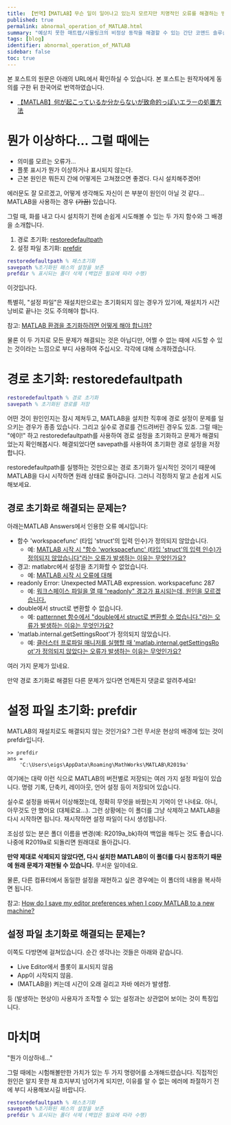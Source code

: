 ```yaml
---
title: 【번역】【MATLAB】무슨 일이 일어나고 있는지 모르지만 치명적인 오류를 해결하는 방법
published: true
permalink: abnormal_operation_of_MATLAB.html
summary: "예상치 못한 매트랩/시뮬링크의 비정상 동작을 해결할 수 있는 간단 코맨드 솔루션!"
tags: [blog]
identifier: abnormal_operation_of_MATLAB
sidebar: false
toc: true
---
```


본 포스트의 원문은 아래의 URL에서 확인하실 수 있습니다. 본 포스트는 원작자에게 동의를 구한 뒤 한국어로 번역하였습니다.

- [【MATLAB】何が起こっているか分からないが致命的っぽいエラーの処置方法](https://qiita.com/eigs/items/3def0ad104d2f2efed8a)

# 뭔가 이상하다... 그럴 때에는

* 의미를 모르는 오류가...
* 플롯 표시가 뭔가 이상하거나 표시되지 않는다.
* 근본 원인은 뭐든지 간에 어떻게든 고쳐졌으면 좋겠다. 다시 설치해주겠어!

에러문도 잘 모르겠고, 어떻게 생각해도 자신이 쓴 부분이 원인이 아닐 것 같다... MATLAB을 사용하는 경우 ~~(가끔)~~ 있습니다.

그럴 때, 화를 내고 다시 설치하기 전에 손쉽게 시도해볼 수 있는 두 가지 함수와 그 배경을 소개합니다.

1. 경로 초기화: [restoredefaultpath](https://kr.mathworks.com/help/matlab/ref/restoredefaultpath.html)
2. 설정 파일 초기화: [prefdir](https://kr.mathworks.com/help/matlab/ref/prefdir.html)

```matlab
restoredefaultpath % 패스초기화
savepath %초기화된 패스의 설정을 보존
prefdir % 표시되는 폴더 삭제 (백업은 필요에 따라 수행)
```

이것입니다.

특별히, "설정 파일"은 재설치만으로는 초기화되지 않는 경우가 있기에, 재설치가 시간 낭비로 끝나는 것도 주의해야 합니다.

참고: [MATLAB 환경을 초기화하려면 어떻게 해야 합니까?](https://kr.mathworks.com/matlabcentral/answers/376415)

물론 이 두 가지로 모든 문제가 해결되는 것은 아닙디만, 어쩔 수 없는 때에 시도할 수 있는 것이라는 느낌으로 부디 사용하여 주십시오. 각각에 대해 소개하겠습니다.

# 경로 초기화: restoredefaultpath

```matlab
restoredefaultpath % 경로 초기화
savepath % 초기화된 경로를 저장
```

어떤 것이 원인인지는 잠시 제쳐두고, MATLAB을 설치한 직후에 경로 설정이 문제를 일으키는 경우가 종종 있습니다. 그리고 실수로 경로를 건드려버린 경우도 있죠. 그럴 때는 "에이!" 하고 restoredefaultpath를 사용하여 경로 설정을 초기화하고 문제가 해결되었는지 확인해봅시다. 해결되었다면 savepath를 사용하여 초기화한 경로 설정을 저장합니다.

restoredefaultpath를 실행하는 것만으로는 경로 초기화가 일시적인 것이기 때문에 MATLAB을 다시 시작하면 원래 상태로 돌아갑니다. 그러니 걱정하지 말고 손쉽게 시도해보세요.

## 경로 초기화로 해결되는 문제는?

아래는MATLAB Answers에서 인용한 오류 예시입니다:

* 함수 'workspace​func' (타입 '​struct'의 입력 ​인수)가 정의되지 않았습니다.
  * 예: [MATLAB 시작 시 "함수 'workspace​func' (타입 '​struct'의 입력 ​인수)가 정의되지 않았습니다"라는 오류가 발생하는 이유는 무엇인가요?](https://jp.mathworks.com/matlabcentral/answers/307357-matlab-workspacefunc-struct?s_eid=PSM_29435)
* 경고: matlabrc에서 설정을 초기화할 수 없었습니다.
  * 예: [MATLAB 시작 시 오류에 대해](https://jp.mathworks.com/matlabcentral/answers/477825-matlab?s_eid=PSM_29435)
* readonly Error: Unexpected MATLAB expression. workspacefunc 287
  * 예: [워크스페이스 파일을 열 때 "readonly" 경고가 표시되는데, 원인을 모르겠습니다.](https://jp.mathworks.com/matlabcentral/answers/431932-readonly?s_eid=PSM_29435)
* double에서 struct로 변환할 수 없습니다.
  * 예: [patternnet 함수에서 "double에서 struct로 변환할 수 없습니다."라는 오류가 발생하는 이유는 무엇인가요?](https://jp.mathworks.com/matlabcentral/answers/318257-patternnet-double-struct?s_eid=PSM_29435)
* 'matlab.internal.getSettingsRoot'가 정의되지 않았습니다.
  * 예: [클러스터 프로파일 매니저를 실행할 때 'matlab.in​ternal.get​SettingsRo​ot'가 정의되지 않았다는 오류가 발생하는 이유는 무엇인가요?](https://jp.mathworks.com/matlabcentral/answers/251460-matlab-internal-getsettingsroot?s_eid=PSM_29435)

여러 가지 문제가 있네요.

만약 경로 초기화로 해결된 다른 문제가 있다면 언제든지 댓글로 알려주세요!

# 설정 파일 초기화: prefdir

MATLAB의 재설치로도 해결되지 않는 것인가요?
그런 무서운 현상의 배경에 있는 것이 prefdir입니다.

```
>> prefdir
ans =
    'C:\Users\eigs\AppData\Roaming\MathWorks\MATLAB\R2019a'
```

여기에는 대략 이런 식으로 MATLAB의 버전별로 저장되는 여러 가지 설정 파일이 있습니다.
명령 기록, 단축키, 레이아웃, 언어 설정 등이 저장되어 있습니다.

실수로 설정을 바꿔서 이상해졌는데, 정확히 무엇을 바꿨는지 기억이 안 나네요. 아니, 아무것도 안 했어요 (대체로요...). 그런 상황에는 이 폴더를 그냥 삭제하고 MATLAB을 다시 시작하면 됩니다. 재시작하면 설정 파일이 다시 생성됩니다.

조심성 있는 분은 폴더 이름을 변경(예: R2019a_bk)하여 백업을 해두는 것도 좋습니다. 나중에 R2019a로 되돌리면 원래대로 돌아갑니다.

**만약 제대로 삭제되지 않았다면, 다시 설치한 MATLAB이 이 폴더를 다시 참조하기 때문에 원래 문제가 재현될 수 있습니다.** 무서운 일이네요.

물론, 다른 컴퓨터에서 동일한 설정을 재현하고 싶은 경우에는 이 폴더의 내용을 복사하면 됩니다.

참고: [How do I save my editor preferences when I copy MATLAB to a new machine?](https://kr.mathworks.com/matlabcentral/answers/97176)


## 설정 파일 초기화로 해결되는 문제는?

이쪽도 다방면에 걸쳐있습니다. 순간 생각나는 것들은 아래와 같습니다.

* Live Editor에서 플롯이 표시되지 않음
* App이 시작되지 않음.
* (MATLAB을) 켜는데 시간이 오래 걸리고 자바 에러가 발생함.

등 (발생하는 현상이) 사용자가 조작할 수 있는 설정과는 상관없어 보이는 것이 특징입니다.

# 마치며

"뭔가 이상하네..." 

그럴 때에는 시험해볼만한 가치가 있는 두 가지 명령어를 소개해드렸습니다. 직접적인 원인은 알지 못한 채 흐지부지 넘어가게 되지만, 이유를 알 수 없는 에러에 좌절하기 전에 부디 사용해보시길 바랍니다.

```matlab
restoredefaultpath % 패스초기화
savepath %초기화된 패스의 설정을 보존
prefdir % 표시되는 폴더 삭제 (백업은 필요에 따라 수행)
```